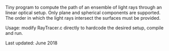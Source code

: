 Tiny program to compute the path of an ensemble of light rays through an linear optical setup.
Only plane and spherical components are supported. The order in which the light rays intersect the surfaces must be provided.

Usage: modify RayTracer.c directly to hardcode the desired setup, compile and run.

Last updated: June 2018